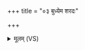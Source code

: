 +++
title = "०३ बुध्येम शरदः"

+++
<details><summary>मूलम् (VS)</summary>

बुध्ये॑म श॒रदः॑ श॒तम् ॥
</details>
